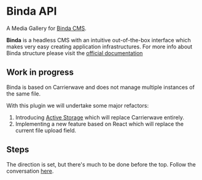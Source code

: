 # Binda API
A Media Gallery for [Binda CMS](http://github.com/lacolonia/binda).

**Binda** is a headless CMS with an intuitive out-of-the-box interface which makes very easy creating application infrastructures. For more info about Binda structure please visit the [official documentation](http://www.rubydoc.info/gems/binda)

## Work in progress

Binda is based on Carrierwave and does not manage multiple instances of the same file.

With this plugin we will undertake some major refactors:

1. Introducing [Active Storage](https://edgeguides.rubyonrails.org/active_storage_overview.html) which will replace Carrierwave entirely.
2. Implementing a new feature based on React which will replace the current file upload field.


## Steps

The direction is set, but there's much to be done before the top. Follow the conversation [here](https://github.com/BindaCMS/binda-media-gallery/projects/1).
